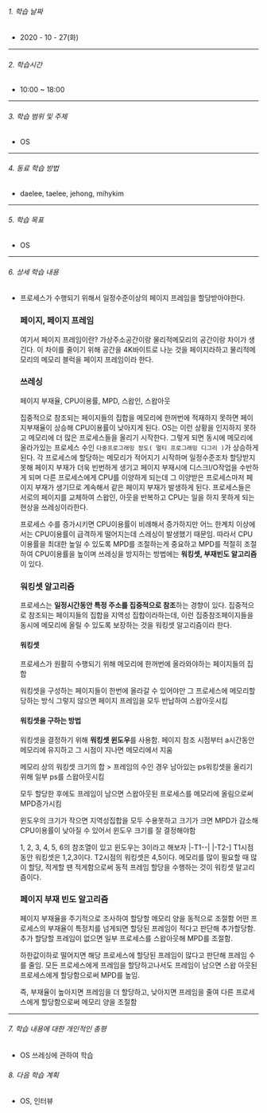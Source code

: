 

###### 1. 학습 날짜

- 2020 - 10 - 27(화)

---

###### 2. 학습시간

- 10:00 ~ 18:00

---

###### 3. 학습 범위 및 주제

- OS

---

###### 4. 동료 학습 방법 

- daelee, taelee, jehong, mihykim

---

###### 5. 학습 목표 

- OS

---

###### 6. 상세 학습 내용

- 프로세스가 수행되기 위해서 일정수준이상의 페이지 프레임을 할당받아야한다.

  

  ### 페이지, 페이지 프레임
  여기서 페이지 프레임이란? 가상주소공간이랑 물리적메모리의 공간이랑 차이가 생긴다. 이 차이를 줄이기 위해 공간을 4K바이트로 나눈 것을 페이지라하고 물리적메모리의 메모리 블럭을 페이지 프레임이라 한다.

  ### 쓰레싱
  페이지 부재율, CPU이용률, MPD, 스왑인, 스왑아웃

  집중적으로 참조되는 페이지들의 집합을 메모리에 한꺼번에 적재하지 못하면 페이지부재율이 상승해 CPU이용률이 낮아지게 된다.
  OS는 이런 상황을 인지하지 못하고 메모리에 더 많은 프로세스들을 올리기 시작한다. 그렇게 되면 동시에 메모리에 올라가있는 프로세스 수인 `다중프로그래밍 정도( 멀티 프로그래밍 디그리 )`가 상승하게 된다. 각 프로세스에 할당하는 메모리가 적어지기 시작하며 일정수준조차 할당받지 못해 페이지 부재가 더욱 빈번하게 생기고 페이지 부재시에 디스크I/O작업을 수반하게 되며 다른 프로세스에게 CPU를 이양하게 되는데 그 이양받은 프로세스마저 페이지 부재가 생기므로 계속해서 같은 페이지 부재가 발생하게 된다.
  프로세스들은 서로의 페이지를 교체하여 스왑인, 아웃을 반복하고 CPU는 일을 하지 못하게 되는 현상을 쓰레싱이라한다.


  프로세스 수를 증가시키면 CPU이용률이 비례해서 증가하지만 어느 한계치 이상에서는 CPU이용률이 급격하게 떨어지는데 스레싱이 발생했기 때문임.
  따라서 CPU이용률을 최대한 높일 수 있도록 MPD를 조절하는게 중요하고
  MPD를 적절히 조절하여 CPU이용률을 높이며 쓰레싱을 방지하는 방법에는
  **워킹셋, 부재빈도 알고리즘**이 있다.

  ### 워킹셋 알고리즘

  프로세스는 **일정시간동안 특정 주소를 집중적으로 참조**하는 경향이 있다.
  집중적으로 참조되는 페이지들의 집합을 지역성 집합이라하는데,
  이런 집중참조페이지들을 동시에 메모리에 올릴 수 있도록 보장하는 것을 워킹셋 알고리즘이라 한다.

  #### 워킹셋
  프로세스가 원활히 수행되기 위해 메모리에 한꺼번에 올라와야하는 페이지들의 집합

  워킹셋을 구성하는 페이지들이 한번에 올라갈 수 있어야만 그 프로세스에 메모리할당하는 방식
  그렇지 않으면 페이지 프레임을 모두 반납하여 스왑아웃시킴

  #### 워킹셋을 구하는 방법
  워킹셋을 결정하기 위해 **워킹셋 윈도우**를 사용함.
  페이지 참조 시점부터 a시간동안 메모리에 유지하고 그 시점이 지나면 메모리에서 지움

  메모리 상의 워킹셋 크기의 합 > 프레임의 수인 경우 남아있는  ps워킹셋을 올리기 위해 일부 ps를 스왑아웃시킴

  모두 할당한 후에도 프레임이 남으면 스왑아웃된 프로세스를 메모리에 올림으로써 MPD증가시킴

  윈도우의 크기가 작으면 지역성집합을 모두 수용못하고 크기가 크면 MPD가 감소해 CPU이용률이 낮아질 수 있어서 윈도우 크기를 잘 결정해야함

  1, 2, 3, 4, 5, 6의 참조열이 있고 윈도우는 3이라고 해보자
  |-T1--| |-T2-]
  T1시점동안 워킹셋은 1,2,3이다.
  T2시점의 워킹셋은 4,5이다.
  메모리를 많이 필요할 때 많이 할당, 적게할 땐 적게함으로써 동적 프레임 할당을 수행하는 것이 워킹셋 알고리즘이다.


  ### 페이지 부재 빈도 알고리즘
  페이지 부재율을 주기적으로 조사하여 할당할 메모리 양을 동적으로 조절함
  어떤 프로세스의 부재율이 특정치를 넘게되면 할당된 프레임이 적다고 판단해 추가할당함.
  추가 할당할 프레임이 없으면 일부 프로세스를 스왑아웃해 MPD를 조절함.

  하한값이하로 떨어지면 해당 프로세스에 할당된 프레임이 많다고 판단해 프레임 수를 줄임.
  모든 프로세스에게 프레임을 할당하고나서도 프레임이 남으면 스왑 아웃된 프로세스에게 할당함으로써 MPD를 높임.

  즉, 부재율이 높아지면 프레임을 더 할당하고, 낮아지면 프레임을 줄여 다른 프로세스에게 할당함으로써 메모리 양을 조절함

---

###### 7. 학습 내용에 대한 개인적인 총평

- OS 쓰레싱에 관하여 학습

###### 8. 다음 학습 계획

- OS, 인터뷰
